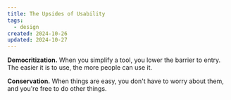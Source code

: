 ```yaml
---
title: The Upsides of Usability
tags:
  - design
created: 2024-10-26
updated: 2024-10-27
---
```

**Democritization.** When you simplify a tool, you lower the barrier to entry. The easier it is to use, the more people can use it.

**Conservation.** When things are easy, you don't have to worry about them, and you're free to do other things.